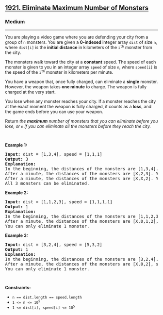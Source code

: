 <h2><a href="https://leetcode.com/problems/eliminate-maximum-number-of-monsters">1921. Eliminate Maximum Number of Monsters</a></h2><h3>Medium</h3><hr><p>You are playing a video game where you are defending your city from a group of <code>n</code> monsters. You are given a <strong>0-indexed</strong> integer array <code>dist</code> of size <code>n</code>, where <code>dist[i]</code> is the <strong>initial distance</strong> in kilometers of the <code>i<sup>th</sup></code> monster from the city.</p>

<p>The monsters walk toward the city at a <strong>constant</strong> speed. The speed of each monster is given to you in an integer array <code>speed</code> of size <code>n</code>, where <code>speed[i]</code> is the speed of the <code>i<sup>th</sup></code> monster in kilometers per minute.</p>

<p>You have a weapon that, once fully charged, can eliminate a <strong>single</strong> monster. However, the weapon takes <strong>one minute</strong> to charge. The weapon is fully charged at the very start.</p>

<p>You lose when any monster reaches your city. If a monster reaches the city at the exact moment the weapon is fully charged, it counts as a <strong>loss</strong>, and the game ends before you can use your weapon.</p>

<p>Return <em>the <strong>maximum</strong> number of monsters that you can eliminate before you lose, or </em><code>n</code><em> if you can eliminate all the monsters before they reach the city.</em></p>

<p>&nbsp;</p>
<p><strong class="example">Example 1:</strong></p>

<pre>
<strong>Input:</strong> dist = [1,3,4], speed = [1,1,1]
<strong>Output:</strong> 3
<strong>Explanation:</strong>
In the beginning, the distances of the monsters are [1,3,4]. You eliminate the first monster.
After a minute, the distances of the monsters are [X,2,3]. You eliminate the second monster.
After a minute, the distances of the monsters are [X,X,2]. You eliminate the thrid monster.
All 3 monsters can be eliminated.</pre>

<p><strong class="example">Example 2:</strong></p>

<pre>
<strong>Input:</strong> dist = [1,1,2,3], speed = [1,1,1,1]
<strong>Output:</strong> 1
<strong>Explanation:</strong>
In the beginning, the distances of the monsters are [1,1,2,3]. You eliminate the first monster.
After a minute, the distances of the monsters are [X,0,1,2], so you lose.
You can only eliminate 1 monster.
</pre>

<p><strong class="example">Example 3:</strong></p>

<pre>
<strong>Input:</strong> dist = [3,2,4], speed = [5,3,2]
<strong>Output:</strong> 1
<strong>Explanation:</strong>
In the beginning, the distances of the monsters are [3,2,4]. You eliminate the first monster.
After a minute, the distances of the monsters are [X,0,2], so you lose.
You can only eliminate 1 monster.
</pre>

<p>&nbsp;</p>
<p><strong>Constraints:</strong></p>

<ul>
	<li><code>n == dist.length == speed.length</code></li>
	<li><code>1 &lt;= n &lt;= 10<sup>5</sup></code></li>
	<li><code>1 &lt;= dist[i], speed[i] &lt;= 10<sup>5</sup></code></li>
</ul>
